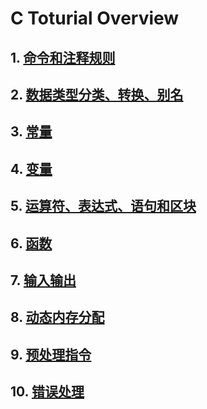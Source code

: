 # C Toturial Overview

## 1. [命令和注释规则][1]
## 2. [数据类型分类、转换、别名][2]
## 3. [常量][3]
## 4. [变量][4]
## 5. [运算符、表达式、语句和区块][5]
## 6. [函数][6]
## 7. [输入输出][7]
## 8. [动态内存分配][8]
## 9. [预处理指令][9]
## 10. [错误处理][10]

[1]: http://note.youdao.com/noteshare?id=8de93f1a94b21fc97f5666c8b15b79b1&sub=C25B7AFA742B4EEF97AEF0A538C6EF15
[2]: http://note.youdao.com/noteshare?id=7b872433d3fc4d70ca43cfe14f9b030d&sub=2949B325B59C46BFB2658FA36959A3AA
[3]: http://note.youdao.com/noteshare?id=52bac32886e2a11382bcf86170da05c9&sub=F28F2F769F204C0A863B3AC53AB0E909
[4]: http://note.youdao.com/noteshare?id=e7d619f7f2833f085a3431deb6c82dae&sub=FCF0239A0F7843D88D850D4461881CD8
[5]:http://note.youdao.com/noteshare?id=684faa8031df36a1a58906219d14a789&sub=9E9FC3D12B2B4A068F064A9FA9DB2A55
[6]: http://note.youdao.com/noteshare?id=c64853ff88be6c2bb261a6496cd43fd1&sub=21A86E6F65454B41AC56CCA265A29D2B
[7]: http://note.youdao.com/noteshare?id=aef940e26fdb3048d65aa61f52661838&sub=000E2FA077374C378BFB754D0B3789F9
[8]: http://note.youdao.com/noteshare?id=ee824e79159d3aba6fe78a5531b7b859&sub=28F7FC94BDBB4041ACB0A05B5EB7CF50
[9]: http://note.youdao.com/noteshare?id=8f1ca7048414b3b23d313c5116f37b9c&sub=DADD439EF1C94FEDBCC01FDD007D387E
[10]: http://note.youdao.com/noteshare?id=8b688e4e0b231f291f58002b3c010827&sub=B9B2AC2CC48748F2AA0E2B05A3EA988D